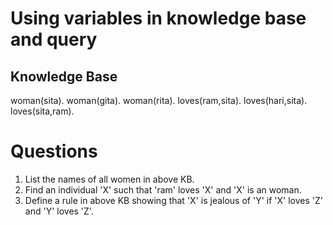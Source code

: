# Using variables in knowledge base and query

## Knowledge Base
woman(sita).
woman(gita).
woman(rita).
loves(ram,sita).
loves(hari,sita).
loves(sita,ram).

# Questions
1. List the names of all women in above KB.
2. Find an individual 'X' such that 'ram' loves 'X' and 'X' is an woman.
3. Define a rule in above KB showing that 'X' is jealous of 'Y' if 'X' loves 'Z' and 'Y' loves 'Z'.